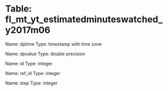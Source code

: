 Table: fl_mt_yt_estimatedminuteswatched_y2017m06
================================================

Name: dptime
Type: timestamp with time zone

Name: dpvalue
Type: double precision

Name: id
Type: integer

Name: ref_id
Type: integer

Name: step
Type: integer

